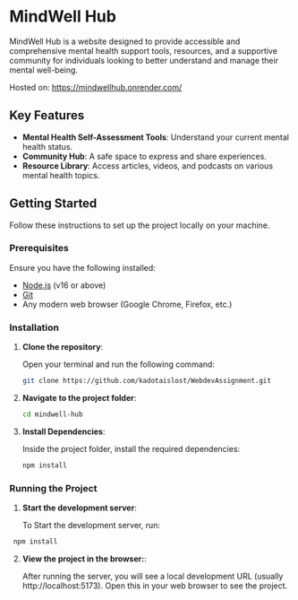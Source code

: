 # MindWell Hub

MindWell Hub is a website designed to provide accessible and comprehensive mental health support tools, resources, and a supportive community for individuals looking to better understand and manage their mental well-being.

Hosted on: https://mindwellhub.onrender.com/

## Key Features

- **Mental Health Self-Assessment Tools**: Understand your current mental health status.
- **Community Hub**: A safe space to express and share experiences.
- **Resource Library**: Access articles, videos, and podcasts on various mental health topics.

## Getting Started

Follow these instructions to set up the project locally on your machine.

### Prerequisites

Ensure you have the following installed:

- [Node.js](https://nodejs.org/) (v16 or above)
- [Git](https://git-scm.com/)
- Any modern web browser (Google Chrome, Firefox, etc.)

### Installation

1. **Clone the repository**:

   Open your terminal and run the following command:

   ```bash
   git clone https://github.com/kadotaislost/WebdevAssignment.git
   ```

2. **Navigate to the project folder**:

   ```bash
   cd mindwell-hub
   ```

3. **Install Dependencies**:

   Inside the project folder, install the required dependencies:

   ```bash
   npm install
   ```

### Running the Project

1. **Start the development server**:

   To Start the development server, run:

```bash
 npm install
```

2. **View the project in the browser:**:

   After running the server, you will see a local development URL (usually http://localhost:5173). Open this in your web browser to see the project.
